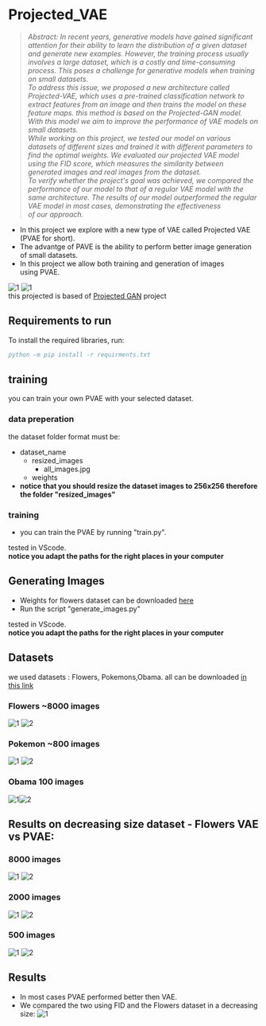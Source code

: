 # Projected_VAE  
> *Abstract:* *In recent years, generative models have gained significant attention for their ability to learn the distribution of a given dataset and generate new examples. However, the training process usually involves a large dataset, which is a costly and time-consuming process. This poses a challenge for generative models when training on small datasets.  
To address this issue, we proposed a new architecture called Projected-VAE, which uses a pre-trained classification network to extract features from an image and then trains the model on these feature maps. this method is based on the Projected-GAN model. With this model we aim to improve the performance of VAE models on small datasets.  
While working on this project, we tested our model on various datasets of different sizes and trained it with different parameters to find the optimal weights. We evaluated our projected VAE model using the FID score, which measures the similarity between generated images and real images from the dataset.  
> To verify whether the project's goal was achieved, we compared the performance of our model to that of a regular VAE model with the same architecture. The results of our model outperformed the regular VAE model in most cases, demonstrating the effectiveness of our approach.*
  

  - In this project we explore with a new type of VAE called Projected VAE (PVAE for short).  
  - The advantge of PAVE is the ability to perform better image generation of small datasets.  
  - In this project we allow both training and generation of images using PVAE.
  
    
![1](https://github.com/idogabay/Projected_VAE/blob/5c3f7d7067e7bc1a8b146991d86b3a1c3804969d/readme_imgs/top.jpg)
![1](https://github.com/idogabay/Projected_VAE/blob/270df427193767f2d8dd28a60b0b3a59bb3b21b1/readme_imgs/architecture.jpg)  
this projected is based of [Projected GAN](https://github.com/autonomousvision/projected-gan) project
## Requirements to run  
To install the required libraries, run:
```bibtex
python -m pip install -r requirments.txt
```


## training
you can train your own PVAE with your selected dataset.
### data preperation  
the dataset folder format must be:  
  - dataset_name  
    - resized_images  
      - all_images.jpg
    - weights  
   - **notice that you should resize the dataset images to 256x256 therefore the folder "resized_images"**
### training  
  - you can train the PVAE by running "train.py".  
  
tested in VScode.  
**notice you adapt the paths for the right places in your computer**  

## Generating Images  
  - Weights for flowers dataset can be downloaded [here](https://drive.google.com/drive/folders/13E3UjUSg8k6vPrz3NapMZaDaNuEhZTz5?usp=sharing)
  - Run the script "generate_images.py"  
  
tested in VScode.  
**notice you adapt the paths for the right places in your computer**  
## Datasets
we used datasets : Flowers, Pokemons,Obama. all can be downloaded [in this link](https://drive.google.com/file/d/1aAJCZbXNHyraJ6Mi13dSbe7pTyfPXha0/view)
### Flowers ~8000 images
![1](https://github.com/idogabay/Projected_VAE/blob/975751538a1a202ed438a7af5d7a7b9f8b83ad58/readme_imgs/flowers1.jpg)
![2](https://github.com/idogabay/Projected_VAE/blob/975751538a1a202ed438a7af5d7a7b9f8b83ad58/readme_imgs/flowers2.jpg)  
### Pokemon ~800 images
![1](https://github.com/idogabay/Projected_VAE/blob/975751538a1a202ed438a7af5d7a7b9f8b83ad58/readme_imgs/pokemon1.jpg) ![2](https://github.com/idogabay/Projected_VAE/blob/975751538a1a202ed438a7af5d7a7b9f8b83ad58/readme_imgs/pokemon2.jpg)  
### Obama 100 images
![1](https://github.com/idogabay/Projected_VAE/blob/975751538a1a202ed438a7af5d7a7b9f8b83ad58/readme_imgs/obama1.jpg)![2](https://github.com/idogabay/Projected_VAE/blob/975751538a1a202ed438a7af5d7a7b9f8b83ad58/readme_imgs/obama2.jpg)  

## Results on decreasing size dataset - Flowers VAE vs PVAE:
### 8000 images
![1](https://github.com/idogabay/Projected_VAE/blob/975751538a1a202ed438a7af5d7a7b9f8b83ad58/readme_imgs/8000vae.jpg)
![2](https://github.com/idogabay/Projected_VAE/blob/975751538a1a202ed438a7af5d7a7b9f8b83ad58/readme_imgs/8000pvae.jpg)  
### 2000 images
![1](https://github.com/idogabay/Projected_VAE/blob/975751538a1a202ed438a7af5d7a7b9f8b83ad58/readme_imgs/2000vae.jpg)
![2](https://github.com/idogabay/Projected_VAE/blob/975751538a1a202ed438a7af5d7a7b9f8b83ad58/readme_imgs/2000pvae.jpg)  
### 500 images
![1](https://github.com/idogabay/Projected_VAE/blob/975751538a1a202ed438a7af5d7a7b9f8b83ad58/readme_imgs/1000vae.jpg)
![2](https://github.com/idogabay/Projected_VAE/blob/975751538a1a202ed438a7af5d7a7b9f8b83ad58/readme_imgs/1000pvae.jpg)  

## Results  
 - In most cases PVAE performed better then VAE.  
 - We compared the two using FID and the Flowers dataset in a decreasing size:
 ![1](https://github.com/idogabay/Projected_VAE/blob/a9ab72267143858219b89d3c61d287f98d9f5c43/readme_imgs/graph.jpg)
